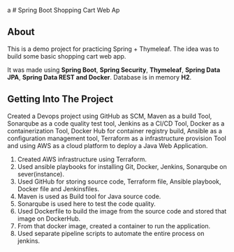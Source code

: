 a # Spring Boot Shopping Cart Web Ap

## About

This is a demo project for practicing Spring + Thymeleaf. The idea was to build some basic shopping cart web app.

It was made using **Spring Boot**, **Spring Security**, **Thymeleaf**, **Spring Data JPA**, **Spring Data REST and Docker**. 
Database is in memory **H2**.

## Getting Into The Project

Created a Devops project using GitHub as SCM, Maven as a build Tool, Sonarqube as a code quality test tool, Jenkins as a CI/CD Tool, Docker as a containerization Tool, Docker Hub for container registry build, Ansible as a configuration management tool, Terraform as a infrastructure provision Tool and using AWS as a cloud platform to deploy a Java Web Application.

 1. Created AWS infrastructure using Terraform.
 2. Used ansible playbooks for installing Git, Docker, Jenkins, Sonarqube on sever(instance).
 3. Used GitHub for storing source code, Terraform file, Ansible playbook, Docker file and Jenkinsfiles.
 4. Maven is used as Build tool for Java source code.
 5. Sonarqube is used here to test the code quality.
 6. Used Dockerfile to build the image from the source code and stored that image on DockerHub.
 7. From that docker image, created a container to run the application.
 8. Used separate pipeline scripts to automate the entire process on jenkins.
